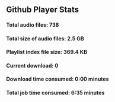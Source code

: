 ## Github Player Stats

#### **Total audio files**: 738

#### **Total size of audio files**: 2.5 GB

#### **Playlist index file size**: 369.4 KB

#### **Current download**: 0

#### **Download time consumed**: 0:00 minutes

#### **Total job time consumed**: 6:35 minutes